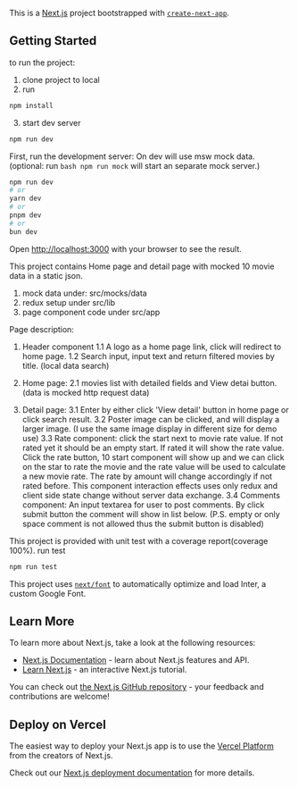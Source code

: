 This is a [Next.js](https://nextjs.org/) project bootstrapped with [`create-next-app`](https://github.com/vercel/next.js/tree/canary/packages/create-next-app).

## Getting Started

to run the project:

1. clone project to local
2. run

```bash
npm install
```

3. start dev server

```bash
npm run dev
```

First, run the development server:
On dev will use msw mock data.
(optional: run `bash npm run mock` will start an separate mock server.)

```bash
npm run dev
# or
yarn dev
# or
pnpm dev
# or
bun dev
```

Open [http://localhost:3000](http://localhost:3000) with your browser to see the result.

This project contains Home page and detail page with mocked 10 movie data in a static json.

1. mock data under: src/mocks/data
2. redux setup under src/lib
3. page component code under src/app

Page description:

1. Header component
   1.1 A logo as a home page link, click will redirect to home page.
   1.2 Search input, input text and return filtered movies by title. (local data search)

2. Home page:
   2.1 movies list with detailed fields and View detai button. (data is mocked http request data)

3. Detail page:
   3.1 Enter by either click 'View detail' button in home page or click search result.
   3.2 Poster image can be clicked, and will display a larger image. (I use the same image display in different size for demo use)
   3.3 Rate component: click the start next to movie rate value. If not rated yet it should be an empty start. If rated it will show the rate value. Click the rate button, 10 start component will show up and we can click on the star to rate the movie and the rate value will be used to calculate a new movie rate.
   The rate by amount will change accordingly if not rated before.
   This component interaction effects uses only redux and client side state change without server data exchange.
   3.4 Comments component: An input textarea for user to post comments. By click submit button the comment will show in list below. (P.S. empty or only space comment is not allowed thus the submit button is disabled)

This project is provided with unit test with a coverage report(coverage 100%).
run test

```bash
npm run test
```

This project uses [`next/font`](https://nextjs.org/docs/basic-features/font-optimization) to automatically optimize and load Inter, a custom Google Font.

## Learn More

To learn more about Next.js, take a look at the following resources:

- [Next.js Documentation](https://nextjs.org/docs) - learn about Next.js features and API.
- [Learn Next.js](https://nextjs.org/learn) - an interactive Next.js tutorial.

You can check out [the Next.js GitHub repository](https://github.com/vercel/next.js/) - your feedback and contributions are welcome!

## Deploy on Vercel

The easiest way to deploy your Next.js app is to use the [Vercel Platform](https://vercel.com/new?utm_medium=default-template&filter=next.js&utm_source=create-next-app&utm_campaign=create-next-app-readme) from the creators of Next.js.

Check out our [Next.js deployment documentation](https://nextjs.org/docs/deployment) for more details.
